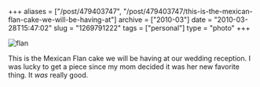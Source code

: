 +++
aliases = ["/post/479403747", "/post/479403747/this-is-the-mexican-flan-cake-we-will-be-having-at"]
archive = ["2010-03"]
date = "2010-03-28T15:47:02"
slug = "1269791222"
tags = ["personal"]
type = "photo"
+++

![flan][1]

This is the Mexican Flan cake we will be having at our wedding reception.
I was lucky to get a piece since my mom decided it was her new favorite
thing.  It _was_ really good.

[1]: http://40.media.tumblr.com/tumblr_l0016ifn7g1qaxyu1o1_1280.jpg
